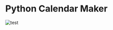 # Python Calendar Maker

![test](https://user-images.githubusercontent.com/9444085/126670013-ff4639a7-1056-4c44-952c-3bc93f16e337.png)
